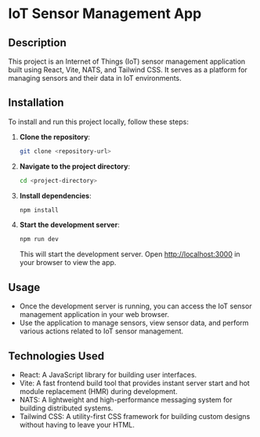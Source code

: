 # IoT Sensor Management App

## Description

This project is an Internet of Things (IoT) sensor management application built using React, Vite, NATS, and Tailwind CSS. It serves as a platform for managing sensors and their data in IoT environments.

## Installation

To install and run this project locally, follow these steps:

1. **Clone the repository**:

   ```bash
   git clone <repository-url>
   ```

2. **Navigate to the project directory**:

   ```bash
   cd <project-directory>
   ```

3. **Install dependencies**:

   ```bash
   npm install
   ```

4. **Start the development server**:

   ```bash
   npm run dev
   ```

   This will start the development server. Open [http://localhost:3000](http://localhost:3000) in your browser to view the app.

## Usage

- Once the development server is running, you can access the IoT sensor management application in your web browser.
- Use the application to manage sensors, view sensor data, and perform various actions related to IoT sensor management.

## Technologies Used

- React: A JavaScript library for building user interfaces.
- Vite: A fast frontend build tool that provides instant server start and hot module replacement (HMR) during development.
- NATS: A lightweight and high-performance messaging system for building distributed systems.
- Tailwind CSS: A utility-first CSS framework for building custom designs without having to leave your HTML.
